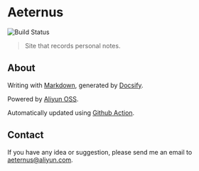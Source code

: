 # Aeternus

![Build Status](https://github.com/aeternuss/aeternus/workflows/OSS/badge.svg)

> Site that records personal notes.

## About

Writing with [Markdown](https://www.markdownguide.org/), generated by [Docsify](https://docsify.js.org/).

Powered by [Aliyun OSS](https://www.aliyun.com/).

Automatically updated using [Github Action](https://www.github.com/).

## Contact

If you have any idea or suggestion, please send me an email to aeternus@aliyun.com.
